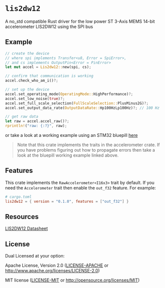 # `lis2dw12`

A no_std compatible Rust driver for the low power ST 3-Axis MEMS 14-bit accelerometer LIS2DW12 using the SPI bus

## Example

```rust
// create the device
// where spi implements Transfer<u8, Error = SpiError>,
// and cs implements OutputPin<Error = PinError>
let mut accel = Lis2dw12::new(spi, cs);

// confirm that communication is working
accel.check_who_am_i()?;

// set up the device
accel.set_operating_mode(OperatingMode::HighPerformance)?;
accel.set_low_noise(true)?;
accel.set_full_scale_selection(FullScaleSelection::PlusMinus2G)?;
accel.set_output_data_rate(OutputDataRate::Hp100HzLp100Hz)?; // 100 Hz

// get raw data
let raw = accel.accel_raw()?;
rprintln!("raw: {:?}", raw);

```

or take a look at a working example using an STM32 bluepill [here](https://github.com/ninjasource/accelerometer-test)


> Note that this crate implements the traits in the accelerometer crate. If you have problems figuring out how to propagate errors then take a look at the bluepill working example linked above.

## Features

This crate implements the `RawAccelerometer<I16x3>` trait by default. If you need the `Accelerometer` trait then enable the `out_f32` feature. For example:

```toml
# cargo.toml
lis2dw12 = { version = "0.1.0", features = ["out_f32"] }
```

## Resources

[LIS2DW12 Datasheet](https://www.st.com/resource/en/datasheet/lis2dw12.pdf)

## License

Dual Licensed at your option:

Apache License, Version 2.0 ([LICENSE-APACHE](LICENSE-APACHE) or http://www.apache.org/licenses/LICENSE-2.0)

MIT license ([LICENSE-MIT](LICENSE-MIT) or
   http://opensource.org/licenses/MIT)